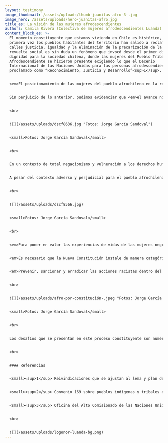 ```yaml
---
layout: testimony
image_thumbnail: /assets/uploads/thumb-juanitas-afro-3-.jpg
image_hero: /assets/uploads/hero-juanitas-afro.jpg
title_es: La visión de las mujeres afrodescendientes
authors: Camila Rivera (Colectiva de mujeres afrodescendientes Luanda)
content_block_es: >-
  El momento constituyente que estamos viviendo en Chile es histórico, por
  primera vez los pueblos habitantes del territorio han salido a reclamar a las
  calles justicia, igualdad y la eliminación de la precarización de la vida. La
  revuelta social es sin duda un fenómeno que invocó desde el primer día la
  dignidad para la sociedad chilena, donde las mujeres del Pueblo Tribal
  Afrodescendiente se hicieron presente exigiendo lo que el Decenio
  Internacional de las Naciones Unidas para las personas afrodescendientes ha
  proclamado como “Reconocimiento, Justicia y Desarrollo”<sup>1</sup>.


  <em>El posicionamiento de las mujeres del pueblo afrochileno en la revuelta social, iba sostenida con una impronta diferente a las otras movilizaciones de la cual hemos participado, nos desplegamos en el resplandor de nuestra calidad de sujetas políticas activas, nos presentamos como parte del Pueblo Tribal Afrodescendiente Chileno</em> reconocido mediante la Ley N° 21.151 del año 2019, norma que nos describe como sujetos/as jurídicos con derechos colectivos y amparados bajo el Convenio 169 de la OIT<sup>2</sup> uno de los instrumentos internacionales de protección que contempla en gran medida de los derechos económicos, sociales y culturales aplicables a los pueblos indígenas y tribales en países independientes.


  Sin perjuicio de lo anterior, pudimos evidenciar que <em>el avance normativo, la sensibilización cultural y la incidencia política, no ha sido suficiente para terminar con los efectos de la colonización y el racismo que se encuentran instalados en nuestro país. Tanto, en las articulaciones sociales como en las negociaciones con el Estado, el Pueblo Tribal Afrodescendiente Chileno ha sido excluido sistemáticamente de todo el proceso constitucional.</em> Prueba de aquello, fue la negación por parte del Congreso Nacional de un escaño reservado en igualdad de condiciones que los pueblos indígenas para la participación efectiva en la Convención Constitucional del pueblo afrochileno. Proceso parlamentario que concluyó en discriminaciones arbitrarias, sin contemplar en ningún momento, el principio de igualdad y no discriminación consagrado en nuestro ordenamiento jurídico vigente –contando con todas las justificaciones técnicas para esta incorporación– restringiendo, en definitiva, los derechos de participación en los espacios de decisión política que se consagran en el sistema de protección para el pueblo tribal.


  <br>


  ![](/assets/uploads/dscf8636.jpg "Fotos: Jorge García Sandoval")


  <small>Fotos: Jorge García Sandoval</small>


  <br>


  En un contexto de total negacionismo y vulneración a los derechos humanos del Pueblo Tribal Afrodescendiente Chileno, se instala la Convención Constitucional como el órgano encargado de elaborar la nueva carta fundamental y reformular el pacto social para nuestro país, sin la población históricamente excluida como el pueblo negro, comunidad LGTBIQ+, personas en situación en discapacidad, población migrante, entre otras.


  A pesar del contexto adverso y perjudicial para el pueblo afrochileno en este momento constituyente, las mujeres afrodescendientes que integran [está sujeta colectiva](https://www.instagram.com/colectiva.luanda/), hemos traído al escenario político la resistencia que han tenido nuestras ancestras a lo largo de la historia y hemos visto este contexto, como la oportunidad de seguir instalando la reivindicación y exigibilidad de los derechos humanos generales y específicos que tenemos como mujeres racializadas y como sujetos/as colectivos parte de un pueblo étnico del país.


  <br>


  ![](/assets/uploads/dscf8566.jpg)


  <small>Fotos: Jorge García Sandoval</small>


  <br>


  <em>Para poner en valor las experiencias de vidas de las mujeres negras que habitamos el territorio, y mejorar la calidad de vida de esta población, es necesario que el Estado avance en el reconocimiento constitucional del Pueblo Tribal Afrodescendiente, superando lo establecido en la Ley N° 21.151 y para esto el mecanismo que mejor recoge esta solicitud es la Plurinacionalidad.</em> Esta forma de organización del Estado permite garantizar los derechos económicos, sociales y culturales, ya que permitirá ejercer de manera diferenciada los derechos humanos relacionados con la seguridad social, los accesos a servicios básicos, la participación en la vida cultural, la educación y la autonomía propia para el desarrollo de los pueblos<sup>3</sup>. 


  <em>Es necesario que la Nueva Constitución instale de manera categórica el enfoque antirracista, decolonial y antipatriarcal en cada una de sus partes.</em> Hemos visto que no es suficiente consagrar la igualdad formal de la población, debido a que las personas que componemos los grupos sistemáticamente violentados, como las mujeres, las infancias, los pueblos indígenas y tribales, seguimos experimentando diversos procesos de exclusión por la manera que ha sido construida nuestra sociedad, donde específicamente el racismo estructural es uno de los pilares fuertemente arraigados en cada institución, sistema e imaginario colectivo de este Chile, que se ha definido como homogéneo y que cualquier diferencia, en especial la étnica es objeto de transgresión. 


  <em>Prevenir, sancionar y erradicar las acciones racistas dentro del territorio a través de la carta magna que consagre materialmente los principios de igualdad y no discriminación, permitirá mejorar las experiencias de vida de las mujeres afrodescendientes, debido a que nuestras historias, aportes y necesidades serán abordadas de maneras diferenciadas. En especial, considerando las diversas realidades y procesos por los cuales atravesamos las mujeres negras, propiciando una mirada interseccional de las causas de opresión y sus múltiples efectos.</em> Estas perspectivas permitirán diseñar y ejecutar políticas públicas que disminuyan la precarización de la vida de las mujeres racializadas, considerando, por cierto, la participación de las mismas en la elaboración de las acciones, dejando de ver-nos como simples beneficiarias, sino más bien como creadoras de propuestas políticas.


  <br>


  ![](/assets/uploads/afro-por-constitución-.jpeg "Fotos: Jorge García Sandoval")


  <small>Fotos: Jorge García Sandoval</small>


  <br>


  Los desafíos que se presentan en este proceso constituyente son numerosos, existe una deuda por parte del país de garantizar de manera oportuna y efectiva los derechos económicos, sociales y culturales de la población y en especial del Pueblo Tribal Afrodescendiente Chileno por vivir aún en la invisibilización promovida por el propio Estado y la comunidad en su conjunto. Esta exclusión ha perpetuado la desigualdad que afecta la vida de las mujeres afrodescendientes, <mark>y la Nueva Constitución se transforma en la oportunidad de reparar y reformular cada uno de los elementos por los cuales se ha construido nuestro pacto social, para avanzar en una sociedad que respete, valore y promocione cada diferencia y contribuciones que han realizado las mujeres del pueblo tribal afrodescendiente desde la llegada de la primera ancestra esclavizada, hasta las sujetas políticas que actualmente luchan por la dignidad de nuestros pueblos y la eliminación del racismo, el sexismo, el patriarcado y la colonialidad que no nos permite ejercer la libertad que merecemos.</mark>


  <br>


  #### Referencias


  <small><sup>1</sup> Reivindicaciones que se ajustan al lema y plan de acción del Decenio Internacional para Afrodescendientes decretado por Naciones Unidas 2015-2024. Disponible en: <https://www.un.org/es/observances/decade-people-african-descent>.</small>


  <small><sup>2</sup> Convenio 169 sobre pueblos indígenas y tribales en países independientes de la Organización Internacional del Trabajo, ratificado por Chile en el año 2008 con vigencia desde el año 2009. Disponible en: [https://www.ilo.org/wcmsp5/groups/public/---americas/---ro lima/documents/publication/wcms_345065.pdf](https://www.ilo.org/wcmsp5/groups/public/---americas/---ro%20lima/documents/publication/wcms_345065.pdf).</small>


  <small><sup>3</sup> Oficina del Alto Comisionado de las Naciones Unidas para los Derechos Humanos (2018). Preguntas frecuentes sobre los Derechos Económicos, Sociales y Culturales. Folleto informativo N° 33. Disponible en: <https://acnudh.org/36328/>.</small>


  <br>


  ![](/assets/uploads/logonor-luanda-bg.png)
---
```

